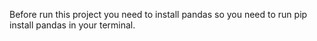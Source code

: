 Before run this project you need to install pandas so you need to run pip install pandas in your terminal.
